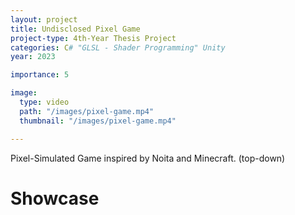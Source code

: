```yaml
---
layout: project
title: Undisclosed Pixel Game
project-type: 4th-Year Thesis Project
categories: C# "GLSL - Shader Programming" Unity
year: 2023

importance: 5

image:
  type: video
  path: "/images/pixel-game.mp4"
  thumbnail: "/images/pixel-game.mp4"

---
```


Pixel-Simulated Game inspired by Noita and Minecraft. (top-down)

# Showcase

